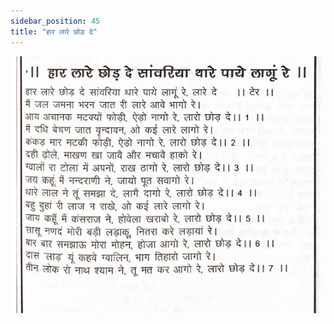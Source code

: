 ```yaml
---
sidebar_position: 45
title: "हार लारे छोड़ दे"
---
```


![img](./../../../static/img/bhajans/haar-laare-chhod-de.png)
